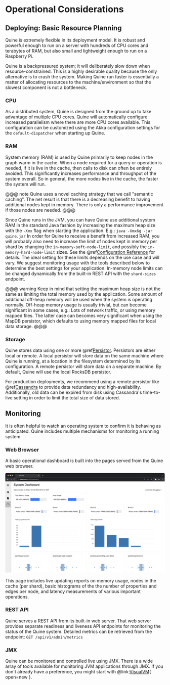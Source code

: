 # Operational Considerations

## Deploying: Basic Resource Planning

Quine is extremely flexible in its deployment model. It is robust and powerful enough to run on a server with hundreds of CPU cores and terabytes of RAM, but also small and lightweight enough to run on a Raspberry Pi.

Quine is a backpressured system; it will deliberately slow down when resource-constrained. This is a highly desirable quality because the only alternative is to crash the system. Making Quine run faster is essentially a matter of allocating resources to the machine/environment so that the slowest component is not a bottleneck.

### CPU

As a distributed system, Quine is designed from the ground up to take advantage of multiple CPU cores. Quine will automatically configure increased parallelism where there are more CPU cores available. This configuration can be customized using the Akka configuration settings for the `default-dispatcher` when starting up Quine.

### RAM

System memory (RAM) is used by Quine primarily to keep nodes in the graph warm in the cache. When a node required for a query or operation is needed, if it is live in the cache, then calls to disk can often be entirely avoided. This significantly increases performance and throughput of the system overall. So in general, the more nodes live in the cache, the faster the system will run.

@@@ note
Quine uses a novel caching strategy that we call "semantic caching". The net result is that there is a decreasing benefit to having additional nodes kept in memory. There is only a performance improvement if those nodes are needed.
@@@

Since Quine runs in the JVM, you can have Quine use additional system RAM in the standard Java fashion by increasing the maximum heap size with the `-Xmx` flag when starting the application. E.g.: `java -Xmx6g -jar quine.jar`  In order for Quine to receive a benefit from increased RAM, you will probably also need to increase the limit of nodes kept in memory per shard by changing the `in-memory-soft-node-limit`, and possibly the `in-memory-hard-node-limit` sizes. See the @ref[Configuration Reference](../reference/configuration.md) for details. The ideal setting for these limits depends on the use case and will vary. We suggest monitoring usage with the tools described below to determine the best settings for your application. In-memory node limits can be changed dynamically from the built-in REST API with the `shard-sizes` endpoint.

@@@ warning
Keep in mind that setting the maximum heap size is not the same as limiting the total memory used by the application. Some amount of additional off-heap memory will be used when the system is operating normally. Off-heap memory usage is usually trivial, but can become significant in some cases, e.g.: Lots of network traffic, or using memory mapped files. The latter case can becomes very significant when using the MapDB persistor, which defaults to using memory mapped files for local data storage.
@@@

### Storage

Quine stores data using one or more @ref[Persistor](../components/persistors/persistor.md). Persistors are either local or remote. A local persistor will store data on the same machine where Quine is running, at a location in the filesystem determined by its configuration. A remote persistor will store data on a separate machine. By default, Quine will use the local RocksDB persistor.

For production deployments, we recommend using a remote persistor like @ref[Cassandra](../components/persistors/persistor.md#cassandra) to provide data redundancy and high-availability. Additionally, old data can be expired from disk using Cassandra's time-to-live setting in order to limit the total size of data stored.

## Monitoring

It is often helpful to watch an operating system to confirm it is behaving as anticipated. Quine includes multiple mechanisms for monitoring a running system.

### Web Browser

A basic operational dashboard is built into the pages served from the Quine web browser.

![Monitoring Dashboard](monitoring_dashboard.png)

This page includes live updating reports on memory usage, nodes in the cache (per shard), basic histograms of the the number of properties and edges per node, and latency measurements of various important operations.

### REST API

Quine serves a REST API from its built-in web server. That web server provides separate readiness and liveness API endpoints for monitoring the status of the Quine system. Detailed metrics can be retrieved from the endpoint: `GET /api/v1/admin/metrics`

### JMX

Quine can be monitored and controlled live using JMX. There is a wide array of tools available for monitoring JVM applications through JMX. If you don't already have a preference, you might start with @link:[VisualVM](https://visualvm.github.io){ open=new }.

<!--
### InfluxDB
-->





















